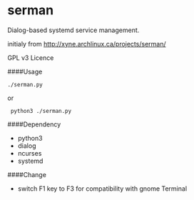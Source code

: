 serman
======

Dialog-based systemd service management.

initialy from http://xyne.archlinux.ca/projects/serman/

GPL v3 Licence

####Usage

    ./serman.py
    
or

     python3 ./serman.py

####Dependency

* python3
* dialog
* ncurses
* systemd

####Change

* switch F1 key to F3 for compatibility with gnome Terminal

